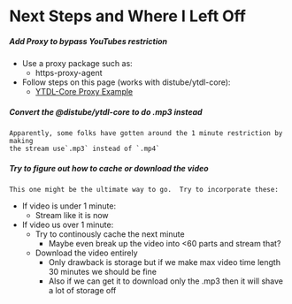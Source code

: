 # Next Steps and Where I Left Off

##### Add Proxy to bypass YouTubes restriction

* Use a proxy package such as:
  * https-proxy-agent
* Follow steps on this page (works with distube/ytdl-core):
  * [YTDL-Core Proxy Example](https://github.com/fent/node-ytdl-core/blob/master/example/proxy.js "ytdl-core proxy")

##### Convert the @distube/ytdl-core to do .mp3 instead

    Apparently, some folks have gotten around the 1 minute restriction by making
	the stream use`.mp3` instead of `.mp4`

##### Try to figure out how to cache or download the video

    This one might be the ultimate way to go.  Try to incorporate these:

* If video is under 1 minute:
  * Stream like it is now
* If video us over 1 minute:
  * Try to continously cache the next minute
    * Maybe even break up the video into <60 parts and stream that?
  * Download the video entirely
    * Only drawback is storage but if we make max video time length 30 minutes we should be fine
    * Also if we can get it to download only the .mp3 then it will shave a lot of storage off
